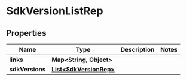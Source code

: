 

# SdkVersionListRep


## Properties

| Name | Type | Description | Notes |
|------------ | ------------- | ------------- | -------------|
|**links** | **Map&lt;String, Object&gt;** |  |  |
|**sdkVersions** | [**List&lt;SdkVersionRep&gt;**](SdkVersionRep.md) |  |  |



